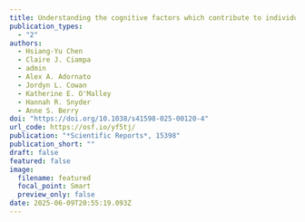 ```yaml
---
title: Understanding the cognitive factors which contribute to individual differences in financial capacity in aging 
publication_types:
  - "2"
authors:
  - Hsiang-Yu Chen
  - Claire J. Ciampa
  - admin
  - Alex A. Adornato
  - Jordyn L. Cowan
  - Katherine E. O'Malley
  - Hannah R. Snyder
  - Anne S. Berry
doi: "https://doi.org/10.1038/s41598-025-00120-4"
url_code: https://osf.io/yf5tj/
publication: "*Scientific Reports*, 15398"
publication_short: ""
draft: false
featured: false
image:
  filename: featured
  focal_point: Smart
  preview_only: false
date: 2025-06-09T20:55:19.093Z
---
```

